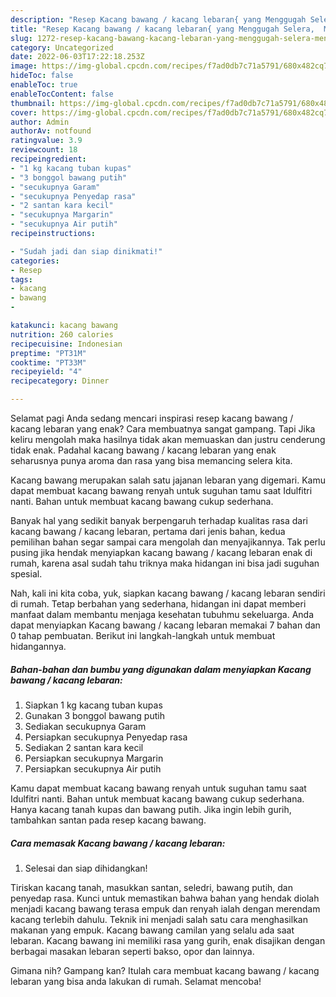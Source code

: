 ```yaml
---
description: "Resep Kacang bawang / kacang lebaran{ yang Menggugah Selera,  Menu Buat lebaran"
title: "Resep Kacang bawang / kacang lebaran{ yang Menggugah Selera,  Menu Buat lebaran"
slug: 1272-resep-kacang-bawang-kacang-lebaran-yang-menggugah-selera-menu-buat-lebaran
category: Uncategorized
date: 2022-06-03T17:22:18.253Z
image: https://img-global.cpcdn.com/recipes/f7ad0db7c71a5791/680x482cq70/kacang-bawang-kacang-lebaran-foto-resep-utama.jpg
hideToc: false
enableToc: true
enableTocContent: false
thumbnail: https://img-global.cpcdn.com/recipes/f7ad0db7c71a5791/680x482cq70/kacang-bawang-kacang-lebaran-foto-resep-utama.jpg
cover: https://img-global.cpcdn.com/recipes/f7ad0db7c71a5791/680x482cq70/kacang-bawang-kacang-lebaran-foto-resep-utama.jpg
author: Admin
authorAv: notfound
ratingvalue: 3.9
reviewcount: 18
recipeingredient:
- "1 kg kacang tuban kupas"
- "3 bonggol bawang putih"
- "secukupnya Garam"
- "secukupnya Penyedap rasa"
- "2 santan kara kecil"
- "secukupnya Margarin"
- "secukupnya Air putih"
recipeinstructions:

- "Sudah jadi dan siap dinikmati!"
categories:
- Resep
tags:
- kacang
- bawang
- 

katakunci: kacang bawang  
nutrition: 260 calories
recipecuisine: Indonesian
preptime: "PT31M"
cooktime: "PT33M"
recipeyield: "4"
recipecategory: Dinner

---
```



Selamat pagi Anda sedang mencari inspirasi resep kacang bawang / kacang lebaran yang enak? Cara membuatnya sangat gampang. Tapi Jika keliru mengolah maka hasilnya tidak akan memuaskan dan justru cenderung tidak enak. Padahal kacang bawang / kacang lebaran yang enak seharusnya punya aroma dan rasa yang bisa memancing selera kita.


Kacang bawang merupakan salah satu jajanan lebaran yang digemari. Kamu dapat membuat kacang bawang renyah untuk suguhan tamu saat Idulfitri nanti. Bahan untuk membuat kacang bawang cukup sederhana.

Banyak hal yang sedikit banyak berpengaruh terhadap kualitas rasa dari kacang bawang / kacang lebaran, pertama dari jenis bahan, kedua pemilihan bahan segar sampai cara mengolah dan menyajikannya. Tak perlu pusing jika hendak menyiapkan kacang bawang / kacang lebaran enak di rumah, karena asal sudah tahu triknya maka hidangan ini bisa jadi suguhan spesial.


Nah, kali ini kita coba, yuk, siapkan kacang bawang / kacang lebaran sendiri di rumah. Tetap berbahan yang sederhana, hidangan ini dapat memberi manfaat dalam membantu menjaga kesehatan tubuhmu sekeluarga. Anda dapat menyiapkan Kacang bawang / kacang lebaran memakai 7 bahan dan 0 tahap pembuatan. Berikut ini langkah-langkah untuk membuat hidangannya.

<!--inarticleads1-->

##### Bahan-bahan dan bumbu yang digunakan dalam menyiapkan Kacang bawang / kacang lebaran:

1. Siapkan 1 kg kacang tuban kupas
1. Gunakan 3 bonggol bawang putih
1. Sediakan secukupnya Garam
1. Persiapkan secukupnya Penyedap rasa
1. Sediakan 2 santan kara kecil
1. Persiapkan secukupnya Margarin
1. Persiapkan secukupnya Air putih


Kamu dapat membuat kacang bawang renyah untuk suguhan tamu saat Idulfitri nanti. Bahan untuk membuat kacang bawang cukup sederhana. Hanya kacang tanah kupas dan bawang putih. Jika ingin lebih gurih, tambahkan santan pada resep kacang bawang. 

<!--inarticleads2-->

##### Cara memasak Kacang bawang / kacang lebaran:


1. Selesai dan siap dihidangkan!

Tiriskan kacang tanah, masukkan santan, seledri, bawang putih, dan penyedap rasa. Kunci untuk memastikan bahwa bahan yang hendak diolah menjadi kacang bawang terasa empuk dan renyah ialah dengan merendam kacang terlebih dahulu. Teknik ini menjadi salah satu cara menghasilkan makanan yang empuk. Kacang bawang camilan yang selalu ada saat lebaran. Kacang bawang ini memiliki rasa yang gurih, enak disajikan dengan berbagai masakan lebaran seperti bakso, opor dan lainnya. 

Gimana nih? Gampang kan? Itulah cara membuat kacang bawang / kacang lebaran yang bisa anda lakukan di rumah. Selamat mencoba!
